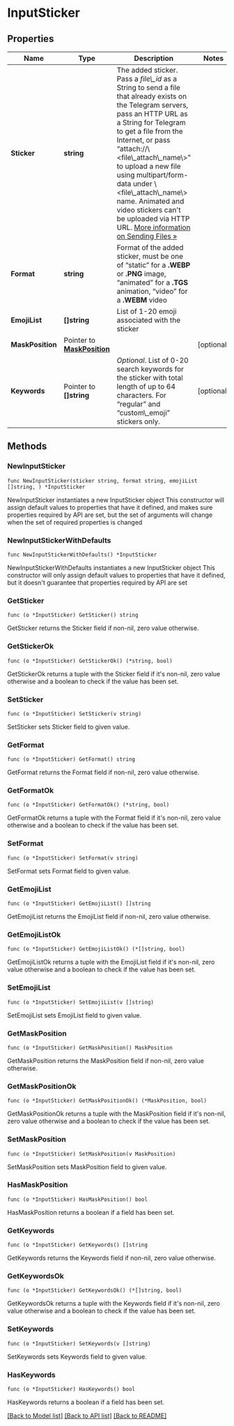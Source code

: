 # InputSticker

## Properties

Name | Type | Description | Notes
------------ | ------------- | ------------- | -------------
**Sticker** | **string** | The added sticker. Pass a *file\\_id* as a String to send a file that already exists on the Telegram servers, pass an HTTP URL as a String for Telegram to get a file from the Internet, or pass “attach://\\&lt;file\\_attach\\_name\\&gt;” to upload a new file using multipart/form-data under \\&lt;file\\_attach\\_name\\&gt; name. Animated and video stickers can&#39;t be uploaded via HTTP URL. [More information on Sending Files »](https://core.telegram.org/bots/api/#sending-files) | 
**Format** | **string** | Format of the added sticker, must be one of “static” for a **.WEBP** or **.PNG** image, “animated” for a **.TGS** animation, “video” for a **.WEBM** video | 
**EmojiList** | **[]string** | List of 1-20 emoji associated with the sticker | 
**MaskPosition** | Pointer to [**MaskPosition**](MaskPosition.md) |  | [optional] 
**Keywords** | Pointer to **[]string** | *Optional*. List of 0-20 search keywords for the sticker with total length of up to 64 characters. For “regular” and “custom\\_emoji” stickers only. | [optional] 

## Methods

### NewInputSticker

`func NewInputSticker(sticker string, format string, emojiList []string, ) *InputSticker`

NewInputSticker instantiates a new InputSticker object
This constructor will assign default values to properties that have it defined,
and makes sure properties required by API are set, but the set of arguments
will change when the set of required properties is changed

### NewInputStickerWithDefaults

`func NewInputStickerWithDefaults() *InputSticker`

NewInputStickerWithDefaults instantiates a new InputSticker object
This constructor will only assign default values to properties that have it defined,
but it doesn't guarantee that properties required by API are set

### GetSticker

`func (o *InputSticker) GetSticker() string`

GetSticker returns the Sticker field if non-nil, zero value otherwise.

### GetStickerOk

`func (o *InputSticker) GetStickerOk() (*string, bool)`

GetStickerOk returns a tuple with the Sticker field if it's non-nil, zero value otherwise
and a boolean to check if the value has been set.

### SetSticker

`func (o *InputSticker) SetSticker(v string)`

SetSticker sets Sticker field to given value.


### GetFormat

`func (o *InputSticker) GetFormat() string`

GetFormat returns the Format field if non-nil, zero value otherwise.

### GetFormatOk

`func (o *InputSticker) GetFormatOk() (*string, bool)`

GetFormatOk returns a tuple with the Format field if it's non-nil, zero value otherwise
and a boolean to check if the value has been set.

### SetFormat

`func (o *InputSticker) SetFormat(v string)`

SetFormat sets Format field to given value.


### GetEmojiList

`func (o *InputSticker) GetEmojiList() []string`

GetEmojiList returns the EmojiList field if non-nil, zero value otherwise.

### GetEmojiListOk

`func (o *InputSticker) GetEmojiListOk() (*[]string, bool)`

GetEmojiListOk returns a tuple with the EmojiList field if it's non-nil, zero value otherwise
and a boolean to check if the value has been set.

### SetEmojiList

`func (o *InputSticker) SetEmojiList(v []string)`

SetEmojiList sets EmojiList field to given value.


### GetMaskPosition

`func (o *InputSticker) GetMaskPosition() MaskPosition`

GetMaskPosition returns the MaskPosition field if non-nil, zero value otherwise.

### GetMaskPositionOk

`func (o *InputSticker) GetMaskPositionOk() (*MaskPosition, bool)`

GetMaskPositionOk returns a tuple with the MaskPosition field if it's non-nil, zero value otherwise
and a boolean to check if the value has been set.

### SetMaskPosition

`func (o *InputSticker) SetMaskPosition(v MaskPosition)`

SetMaskPosition sets MaskPosition field to given value.

### HasMaskPosition

`func (o *InputSticker) HasMaskPosition() bool`

HasMaskPosition returns a boolean if a field has been set.

### GetKeywords

`func (o *InputSticker) GetKeywords() []string`

GetKeywords returns the Keywords field if non-nil, zero value otherwise.

### GetKeywordsOk

`func (o *InputSticker) GetKeywordsOk() (*[]string, bool)`

GetKeywordsOk returns a tuple with the Keywords field if it's non-nil, zero value otherwise
and a boolean to check if the value has been set.

### SetKeywords

`func (o *InputSticker) SetKeywords(v []string)`

SetKeywords sets Keywords field to given value.

### HasKeywords

`func (o *InputSticker) HasKeywords() bool`

HasKeywords returns a boolean if a field has been set.


[[Back to Model list]](../README.md#documentation-for-models) [[Back to API list]](../README.md#documentation-for-api-endpoints) [[Back to README]](../README.md)


